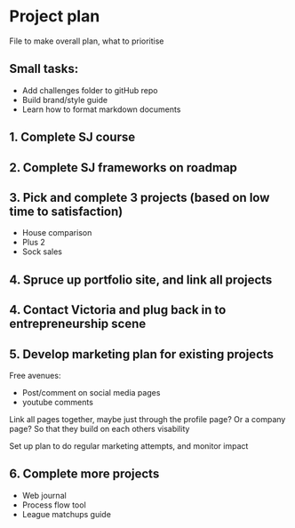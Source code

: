 # Project plan

File to make overall plan, what to prioritise

## Small tasks: 
- Add challenges folder to gitHub repo
- Build brand/style guide 
- Learn how to format markdown documents

## 1. Complete SJ course

## 2. Complete SJ frameworks on roadmap

## 3. Pick and complete 3 projects (based on low time to satisfaction)
- House comparison
- Plus 2
- Sock sales

## 4. Spruce up portfolio site, and link all projects

## 4. Contact Victoria and plug back in to entrepreneurship scene

## 5. Develop marketing plan for existing projects
Free avenues:
- Post/comment on social media pages
- youtube comments

Link all pages together, maybe just through the profile page? Or a company page? So that they build on each others visability

Set up plan to do regular marketing attempts, and monitor impact

## 6. Complete more projects
- Web journal
- Process flow tool
- League matchups guide

